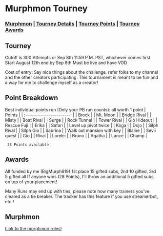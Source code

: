# Murphmon Tourney

### [Murphmon](#Murphmon) | [Tourney Details](#Tourney) | [Tourney Points](#Point-Breakdown) | [Tourney Awards](#Awards)

## Tourney

Cutoff is 300 Attempts or Sep 8th 11:59 P.M. PST, whichever comes first
Start August 12th end by Sep 8th
Must be live and have VOD

Cost of entry: Say nice things about the challenge, refer folks to my channel and the other creators participating. This tournament is meant to be fun and a way for me to challenge myself as a creator!

## Point Breakdown
Best individual points run (Only your PB run counts): all worth 1 point
|           Points          | 
| :-----------------------: | 
| Brock                     | 
| Mt. Moon                  | 
| Bridge Rival              | 
| Misty                     | 
| Boat Rival                |
| Surge                     |
| Rock Tunnel               |
| Tower Rival               |
| Gio Hideout               |
| Rescue Fuji               |
| Erika                     |
| Safari                    |
| Level up pivot twice      |
| Koga                      |
| Dojo                      |
| Silph Rival               |
| Silph Gio                 |
| Sabrina                   |
| Walk out mansion with key |
| Blaine                    |
| Sevii quest               |
| Gio                       |
| Rival                     |
| Lorelei                   |
| Bruno                     |
| Agatha                    |
| Lance                     |
| Champ                     |

     28 Points available 



## Awards

All funded by me (BigMurph619)
1st place 15 gifted subs, 
2nd 10 gifted, 
3rd 5 gifted all 
If anyone wins (28 Points), I'll throw an additional 5 gifted subs on top of your placement!

Many Runs may end up with ties, please note how many trainers you've cleared as a tie breaker. The tracker has this feature if you use streamerbot, etc.!


## Murphmon

[Link to the murphmon rules!](https://github.com/reilnur/MurphmonRules/tree/main)
